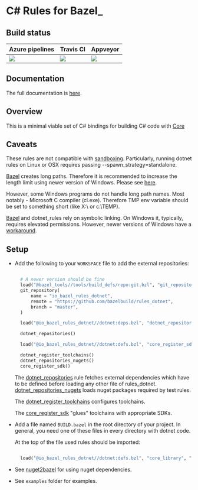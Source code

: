 C# Rules for Bazel_
===================


Build status
------------

  | Azure pipelines | Travis CI     | Appveyor        |
  | --------------- | ------------- | --------------- |
  | [![](https://dev.azure.com/tomaszstrejczek/rules_dotnet/_apis/build/status/tomaszstrejczek.rules_dotnet?branchName=drop_mono_net)](https://dev.azure.com/tomaszstrejczek/rules_dotnet/_build)    | [![](https://api.travis-ci.org/bazelbuild/rules_dotnet.svg?branch=drop_mono_net)](https://travis-ci.org/bazelbuild/rules_dotnet) | [![](https://ci.appveyor.com/api/projects/status/obpncs8e7wab1yty/branch/drop_mono_net)](https://ci.appveyor.com/project/tomek1909/rules-dotnet/branch/drop_mono_net) |


Documentation
-------------

The full documentation is [here](https://tomaszstrejczek.github.io/rules_dotnet/).


Overview
--------

This is a minimal viable set of C# bindings for building C# code with
[Core](https://en.wikipedia.org/wiki/.NET_Core)

Caveats
-------

These rules are not compatible with [sandboxing](https://bazel.build/designs/2016/06/02/sandboxing.html). Particularly, running dotnet rules 
on Linux or OSX requires passing --spawn_strategy=standalone.

[Bazel](https://bazel.build/) creates long paths. Therefore it is recommended to increase the length limit 
using newer version of Windows. Please see 
[here](https://docs.microsoft.com/en-us/windows/desktop/fileio/naming-a-file#maximum-path-length-limitation).

However, some Windows programs do not handle long path names. Most notably - Microsoft 
C compiler (cl.exe). Therefore TMP env variable should be set to something 
short (like X:\\ or c:\\TEMP). 

[Bazel](https://bazel.build/) and dotnet_rules rely on symbolic linking. On Windows it, typically, requires 
elevated permissions. However, newer versions of Windows have a [workaround](https://blogs.windows.com/buildingapps/2016/12/02/symlinks-windows-10/#IJuxPHWEkSSRqC7w.97).

Setup
-----

* Add the following to your `WORKSPACE` file to add the external repositories:

  ```python

    # A newer version should be fine
    load("@bazel_tools//tools/build_defs/repo:git.bzl", "git_repository")
    git_repository(
        name = "io_bazel_rules_dotnet",
        remote = "https://github.com/bazelbuild/rules_dotnet",
        branch = "master",
    )

    load("@io_bazel_rules_dotnet//dotnet:deps.bzl", "dotnet_repositories")

    dotnet_repositories()

    load("@io_bazel_rules_dotnet//dotnet:defs.bzl", "core_register_sdk", "dotnet_register_toolchains", "dotnet_repositories_nugets")

    dotnet_register_toolchains()
    dotnet_repositories_nugets()
    core_register_sdk()
  ```

  The [dotnet_repositories](api.md#dotnet_repositories) rule fetches external dependencies which have to be defined before loading any other file of rules_dotnet. [dotnet_repositories_nugets](api.md#dotnet_repositories_nugets) loads nuget packages 
  required by test rules.

  The [dotnet_register_toolchains](api.md#dotnet_register_toolchains) configures toolchains.

  The [core_register_sdk](api.md#core_register_sdk) "glues" toolchains with 
  appropriate SDKs.

* Add a file named ``BUILD.bazel`` in the root directory of your project. In general, you need one of these files in every directory with dotnet code.

  At the top of the file used rules should be imported:

  ```python

    load("@io_bazel_rules_dotnet//dotnet:defs.bzl", "core_library", "core_binary")
  ```

* See [nuget2bazel](docs/nuget2bazel.md) for using nuget dependencies.

* See ``examples`` folder for examples.


